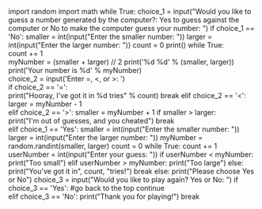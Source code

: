 import random 
import math 
while True:
  choice_1 = input("Would you like to guess a number generated by the computer?: Yes to guess against the computer or No to make the computer guess your number: ")
    if choice_1 == 'No':
        smaller = int(input("Enter the smaller number: ")) 
        larger = int(input("Enter the larger number: ")) 
        count = 0 
        print() 
        while True:    
            count += 1    
            myNumber = (smaller + larger) // 2
            print('%d %d' % (smaller, larger))
            print('Your number is %d' % myNumber)    
            choice_2 = input('Enter =, <, or >: ')    
            if choice_2 == '=':        
                print("Hooray, I've got it in %d tries" % count)
                break
            elif choice_2 == '<': 
                larger = myNumber - 1    
            elif choice_2 == '>': 
                smaller = myNumber + 1
            if smaller > larger:        
                print("I'm out of guesses, and you cheated")
                break   
    elif choice_1 == 'Yes':
        smaller = int(input("Enter the smaller number: "))
        larger = int(input("Enter the larger number: "))
        myNumber = random.randint(smaller, larger)
        count = 0
        while True:
            count += 1
            userNumber = int(input("Enter your guess: "))
            if userNumber < myNumber:
                print("Too small")
            elif userNumber > myNumber:
                print("Too large")
            else:
                print("You've got it in", count, "tries!")
                break
    else:
        print("Please choose Yes or No")
    choice_3 = input("Would you like to play again? Yes or No: ")
    if choice_3 == 'Yes': #go back to the top
        continue    
    elif choice_3 == 'No':
        print("Thank you for playing!")
    break
